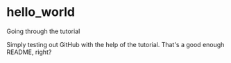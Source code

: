 # hello_world
Going through the tutorial

Simply testing out GitHub with the help of the tutorial. That's a good enough README, right?
